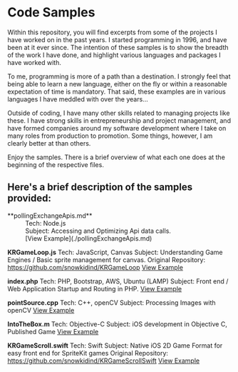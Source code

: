# Code Samples

Within this repository, you will find excerpts from some of the projects I have worked on in the past years. I started programming in 1996, and have been at it ever since. The intention of these samples is to show the breadth of the work I have done, and highlight various languages and packages I have worked with. 

To me, programming is more of a path than a destination. I strongly feel that being able to learn a new language, either on the fly or within a reasonable expectation of time is mandatory. That said, these examples are in various languages I have meddled with over the years...

Outside of coding, I have many other skills related to managing projects like these. I have strong skills in entrepreneurship and project management, and have formed companies around my software development where I take on many roles from production to promotion. Some things, however, I am clearly better at than others.

Enjoy the samples. There is a brief overview of what each one does at the beginning of the respective files.

## Here's a brief description of the samples provided:

<dl>
  <dt>**pollingExchangeApis.md**</dt>
  <dd>Tech: Node.js</dd>
  <dd>Subject: Accessing and Optimizing Api data calls.</dd>
  <dd>[View Example](./pollingExchangeApis.md)</dd>
</dl>

**KRGameLoop.js**
Tech: JavaScript, Canvas
Subject: Understanding Game Engines / Basic sprite management for canvas. 
Original Repository: https://github.com/snowkidind/KRGameLoop
[View Example](./KRGameLoop.js)

**index.php**
Tech: PHP, Bootstrap, AWS, Ubuntu (LAMP)
Subject: Front end / Web Application Startup and Routing in PHP. 
[View Example](./index.php)

**pointSource.cpp**
Tech: C++, openCV
Subject: Processing Images with openCV
[View Example](./pointSource.cpp)

**IntoTheBox.m**
Tech: Objective-C
Subject: iOS development in Objective C, Published Game
[View Example](./IntoTheBox.m)

**KRGameScroll.swift**
Tech: Swift
Subject: Native iOS 2D Game Format for easy front end for SpriteKit games
Original Repository: https://github.com/snowkidind/KRGameScrollSwift
[View Example](./KRGameScroll.swift)

